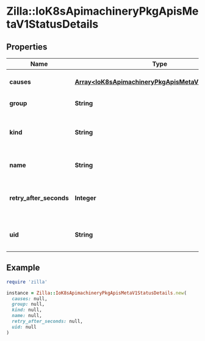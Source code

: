 # Zilla::IoK8sApimachineryPkgApisMetaV1StatusDetails

## Properties

| Name | Type | Description | Notes |
| ---- | ---- | ----------- | ----- |
| **causes** | [**Array&lt;IoK8sApimachineryPkgApisMetaV1StatusCause&gt;**](IoK8sApimachineryPkgApisMetaV1StatusCause.md) | The Causes array includes more details associated with the StatusReason failure. Not all StatusReasons may provide detailed causes. | [optional] |
| **group** | **String** | The group attribute of the resource associated with the status StatusReason. | [optional] |
| **kind** | **String** | The kind attribute of the resource associated with the status StatusReason. On some operations may differ from the requested resource Kind. More info: https://git.k8s.io/community/contributors/devel/sig-architecture/api-conventions.md#types-kinds | [optional] |
| **name** | **String** | The name attribute of the resource associated with the status StatusReason (when there is a single name which can be described). | [optional] |
| **retry_after_seconds** | **Integer** | If specified, the time in seconds before the operation should be retried. Some errors may indicate the client must take an alternate action - for those errors this field may indicate how long to wait before taking the alternate action. | [optional] |
| **uid** | **String** | UID of the resource. (when there is a single resource which can be described). More info: http://kubernetes.io/docs/user-guide/identifiers#uids | [optional] |

## Example

```ruby
require 'zilla'

instance = Zilla::IoK8sApimachineryPkgApisMetaV1StatusDetails.new(
  causes: null,
  group: null,
  kind: null,
  name: null,
  retry_after_seconds: null,
  uid: null
)
```

